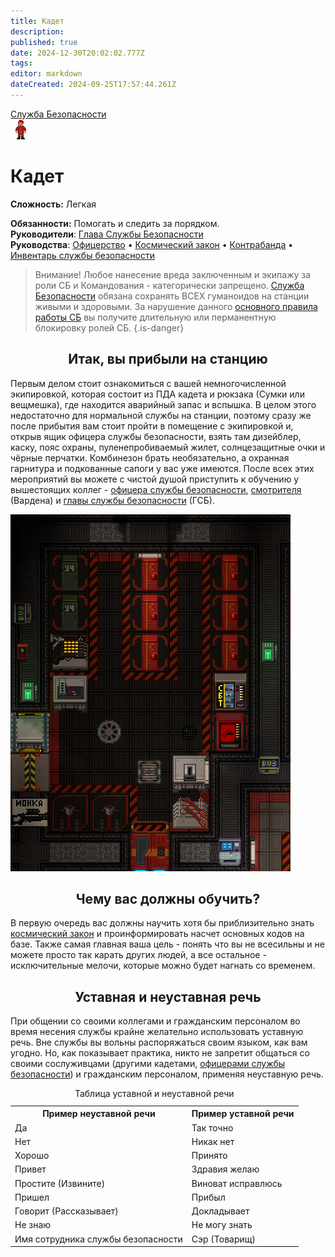 ```yaml
---
title: Кадет
description: 
published: true
date: 2024-12-30T20:02:02.777Z
tags: 
editor: markdown
dateCreated: 2024-09-25T17:57:44.261Z
---
```


<div style="display: flex; justify-content: center;">
<div class="roles-passport sb">
  <div class="title sb"><a href="/roles/securityservicedepartment">Служба Безопасности</a></div>
  <div>
    <div><div><img src="/roles/cadet.png"></div></div>
  <div><div>
    <h1>Кадет</h1>
    <p><strong>Сложность:</strong> Легкая</p>
    <strong>Обязанности:</strong> Помогать и следить за порядком.<br>
    <b>Руководители</b>: <a href="/roles/headofsecurity">Глава Службы Безопасности</a><br>
    <b>Руководства</b>: <a href="/guides/officership" title="Офицерство">Офицерство</a> • <a href="/spacelaw" title="Космический закон">Космический закон</a> • <a href="/guides/smuggling" title="Контрабанда">Контрабанда</a> • <a href="/guides/securityinventory" title="Инвентарь службы безопасности">Инвентарь службы безопасности</a>
  </div></div>
  </div>
</div>
</div>

> Внимание! Любое нанесение вреда заключенным и экипажу за роли СБ и Командования - категорически запрещено. [Служба Безопасности](/roles/securityservicedepartment) обязана сохранять ВСЕХ гуманоидов на станции живыми и здоровыми.
За нарушение данного [основного правила работы СБ](/ru/rules) вы получите длительную или перманентную блокировку ролей СБ.
{.is-danger}


## <center>Итак, вы прибыли на станцию
  
<div class="imageBox">
  <div>
		<p>Первым делом стоит ознакомиться с вашей немногочисленной экипировкой, которая состоит из ПДА кадета и рюкзака (Сумки или вещмешка), где находится аварийный запас и вспышка. В целом этого недостаточно для нормальной службы на станции, поэтому сразу же после прибытия вам стоит пройти в помещение с экипировкой и, открыв ящик офицера службы безопасности, взять там дизейблер, каску, пояс охраны, пуленепробиваемый жилет, солнцезащитные очки и чёрные перчатки. Комбинезон брать необязательно, а охранная гарнитура и подкованные сапоги у вас уже имеются. После всех этих мероприятий вы можете с чистой душой приступить к обучению у вышестоящих коллег - <a href="/roles/officer" title="Офицер">офицера службы безопасности</a>, <a href="/roles/warden" title="Смотритель">смотрителя</a> (Вардена) и <a href="/roles/headofsecurity" title="Глава Cлужбы Безопасности">главы службы безопасности</a> (ГСБ).</p>   
  </div>
  <img src="/roles/sec/equipment_room.png" alt="thebrig.png"/>
</div>

<center><h2>Чему вас должны обучить?</h2></center>
<p>В первую очередь вас должны научить хотя бы приблизительно знать <a href="/spacelaw" title="Космический Закон">космический закон</a> и проинформировать насчет основных кодов на базе. Также самая главная ваша цель - понять что вы не всесильны и не можете просто так карать других людей, а все остальное - исключительные мелочи, которые можно будет нагнать со временем.
</p>
<center> <h2>Уставная и неуставная речь</h2></center>
<p>При общении со своими коллегами и гражданским персоналом во время несения службы крайне желательно использовать уставную речь. Вне службы вы вольны распоряжаться своим языком, как вам угодно. Но, как показывает практика, никто не запретит общаться со своими сослуживцами (другими <a class="mw-selflink selflink">кадетами</a>, <a href="/roles/officer" title="Офицер">офицерами службы безопасности</a>) и гражданским персоналом, применяя неуставную речь.
<p>
  
<center>  
<table class="wikitable">
<caption>Таблица уставной и неуставной речи
</caption>
<tbody><tr>
<th><b>Пример неуставной речи</b>
</th>
<th><b>Пример уставной речи</b>
</th></tr>
<tr>
<td>Да
</td>
<td>Так точно
</td></tr>
<tr>
<td>Нет
</td>
<td>Никак нет
</td></tr>
<tr>
<td>Хорошо
</td>
<td>Принято
</td></tr>
<tr>
<td>Привет
</td>
<td>Здравия желаю
</td></tr>
<tr>
<td>Простите (Извините)
</td>
<td>Виноват исправлюсь
</td></tr>
<tr>
<td>Пришел
</td>
<td>Прибыл
</td></tr>
<tr>
<td>Говорит (Рассказывает)
</td>
<td>Докладывает
</td></tr>
<tr>
<td>Не знаю
</td>
<td>Не могу знать
</td></tr>
<tr>
<td>Имя сотрудника службы безопасности
</td>
<td>Сэр (Товарищ)
</td></tr></tbody></table>
</center> 

<div class="table"></div>